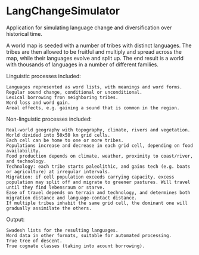 # LangChangeSimulator
Application for simulating language change and diversification over historical time.

A world map is seeded with a number of tribes with distinct languages. The tribes are then allowed to be fruitful and multiply and spread across the map, while their languages evolve and split up. The end result is a world with thousands of languages in a number of different families.

Linguistic processes included:

    Languages represented as word lists, with meanings and word forms.
    Regular sound change, conditional or unconditional.
    Lexical borrowing fron neighboring tribes.
    Word loss and word gain.
    Areal effects, e.g. gaining a sound that is common in the region.

Non-linguistic processes included:

    Real-world geography with topography, climate, rivers and vegetation.
    World divided into 50x50 km grid cells.
    Each cell can be home to one or more tribes.
    Populations increase and decrease in each grid cell, depending on food availability.
    Food production depends on climate, weather, proximity to coast/river, and technology.
    Technology: each tribe starts paleolithic, and gains tech (e.g. boats or agriculture) at irregular intervals.
    Migration: if cell population exceeds carrying capacity, excess population may split off and migrate to greener pastures. Will travel until they find lebensraum or starve.
    Ease of travel depends on terrain and technology, and determines both migration distance and language-contact distance.
    If multiple tribes inhabit the same grid cell, the dominant one will gradually assimilate the others.

Output:

    Swadesh lists for the resulting languages.
    Word data in other formats, suitable for automated processing.
    True tree of descent.
    True cognate classes (taking into acount borrowing).
